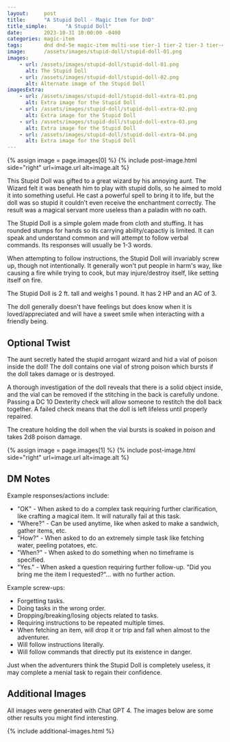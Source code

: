 ```yaml
---
layout:     post
title:      "A Stupid Doll - Magic Item for DnD"
title_simple:      "A Stupid Doll"
date:       2023-10-31 10:00:00 -0400
categories: magic-item
tags:       dnd dnd-5e magic-item multi-use tier-1 tier-2 tier-3 tier-4
image:      /assets/images/stupid-doll/stupid-doll-01.png
images:
    - url: /assets/images/stupid-doll/stupid-doll-01.png
      alt: The Stupid Doll
    - url: /assets/images/stupid-doll/stupid-doll-02.png
      alt: Alternate image of the Stupid Doll
imagesExtra:
    - url: /assets/images/stupid-doll/stupid-doll-extra-01.png
      alt: Extra image for the Stupid Doll
    - url: /assets/images/stupid-doll/stupid-doll-extra-02.png
      alt: Extra image for the Stupid Doll
    - url: /assets/images/stupid-doll/stupid-doll-extra-03.png
      alt: Extra image for the Stupid Doll
    - url: /assets/images/stupid-doll/stupid-doll-extra-04.png
      alt: Extra image for the Stupid Doll
---
```



{% assign image = page.images[0] %}
{% include post-image.html side="right" url=image.url alt=image.alt %}


This Stupid Doll was gifted to a great wizard by his annoying aunt. The Wizard felt it was beneath him to play with stupid dolls, so he aimed to mold it into something useful. He cast a powerful spell to bring it to life, but the doll was so stupid it couldn’t even receive the enchantment correctly. The result was a magical servant more useless than a paladin with no oath.

The Stupid Doll is a simple golem made from cloth and stuffing. It has rounded stumps for hands so its carrying ability/capactiy is limited. It can speak and understand common and will attempt to follow verbal commands. Its responses will usually be 1-3 words. 

When attempting to follow instructions, the Stupid Doll will invariably screw up, though not intentionally. It generally won't put people in harm's way, like causing a fire while trying to cook, but may injure/destroy itself, like setting itself on fire.

The Stupid Doll is 2 ft. tall and weighs 1 pound. It has 2 HP and an AC of 3.

The doll generally doesn't have feelings but does know when it is loved/appreciated and will have a sweet smile when interacting with a friendly being.


## Optional Twist

The aunt secretly hated the stupid arrogant wizard and hid a vial of poison inside the doll! The doll contains one vial of strong poison which bursts if the doll takes damage or is destroyed.

A thorough investigation of the doll reveals that there is a solid object inside, and the vial can be removed if the stitching in the back is carefully undone. Passing a DC 10 Dexterity check will allow someone to restitch the doll back together. A failed check means that the doll is left lifeless until properly repaired.

The creature holding the doll when the vial bursts is soaked in poison and takes 2d8 poison damage.


{% assign image = page.images[1] %}
{% include post-image.html side="right" url=image.url alt=image.alt %}


## DM Notes

Example responses/actions include:

- "OK" - When asked to do a complex task requiring further clarification, like crafting a magical item. It will naturally fail at this task.
- "Where?" - Can be used anytime, like when asked to make a sandwich, gather items, etc.
- "How?" - When asked to do an extremely simple task like fetching water, peeling potatoes, etc.
- "When?" - When asked to do something when no timeframe is specified.
- "Yes." - When asked a question requiring further follow-up. "Did you bring me the item I requested?"... with no further action.

Example screw-ups:

- Forgetting tasks.
- Doing tasks in the wrong order.
- Dropping/breaking/losing objects related to tasks.
- Requiring instructions to be repeated multiple times.
- When fetching an item, will drop it or trip and fall when almost to the adventurer.
- Will follow instructions literally.
- Will follow commands that directly put its existence in danger.

Just when the adventurers think the Stupid Doll is completely useless, it may complete a menial task to regain their confidence.

## Additional Images

All images were generated with Chat GPT 4. The images below are some other results you might find interesting.

{% include additional-images.html %}
